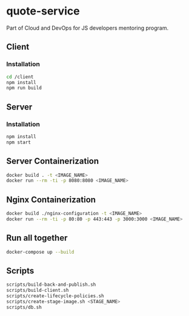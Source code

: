 # quote-service

Part of Cloud and DevOps for JS developers mentoring program.

## Client
### Installation

```bash
cd /client
npm install
npm run build
```

## Server
### Installation

```bash
npm install
npm start
```

## Server Containerization
```bash
docker build . -t <IMAGE_NAME>
docker run --rm -ti -p 8080:8080 <IMAGE_NAME>
```

## Nginx Containerization
```bash
docker build ./nginx-configuration -t <IMAGE_NAME>
docker run --rm -ti -p 80:80 -p 443:443 -p 3000:3000 <IMAGE_NAME>
```

## Run all together
```bash
docker-compose up --build
```

## Scripts
```bash
scripts/build-back-and-publish.sh
scripts/build-client.sh
scripts/create-lifecycle-policies.sh
scripts/create-stage-image.sh <STAGE_NAME>
scripts/db.sh
```